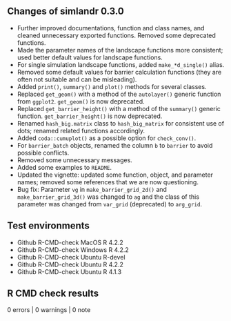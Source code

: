 ## Changes of simlandr 0.3.0

- Further improved documentations, function and class names, and cleaned unnecessary exported functions. Removed some deprecated functions.
- Made the parameter names of the landscape functions more consistent; used better default values for landscape functions.
- For single simulation landscape functions, added `make_*d_single()` alias.
- Removed some default values for barrier calculation functions (they are often not suitable and can be misleading).
- Added `print()`, `summary()` and `plot()` methods for several classes.
- Replaced `get_geom()` with a method of the `autolayer()` generic function from `ggplot2`. `get_geom()` is now deprecated.
- Replaced `get_barrier_height()` with a method of the `summary()` generic function. `get_barrier_height()` is now deprecated.
- Renamed `hash_big.matrix` class to `hash_big_matrix` for consistent use of dots; renamed related functions accordingly.
- Added `coda::cumuplot()` as a possible option for `check_conv()`.
- For `barrier_batch` objects, renamed the column `b` to `barrier` to avoid possible conflicts.
- Removed some unnecessary messages.
- Added some examples to `README`.
- Updated the vignette: updated some function, object, and parameter names; removed some references that we are now questioning.
- Bug fix: Parameter `vg` in `make_barrier_grid_2d()` and `make_barrier_grid_3d()` was changed to `ag` and the class of this parameter was changed from `var_grid` (deprecated) to `arg_grid`. 

## Test environments

- Github R-CMD-check MacOS R 4.2.2
- Github R-CMD-check Windows R 4.2.2
- Github R-CMD-check Ubuntu R-devel
- Github R-CMD-check Ubuntu R 4.2.2
- Github R-CMD-check Ubuntu R 4.1.3

## R CMD check results

0 errors | 0 warnings | 0 note
